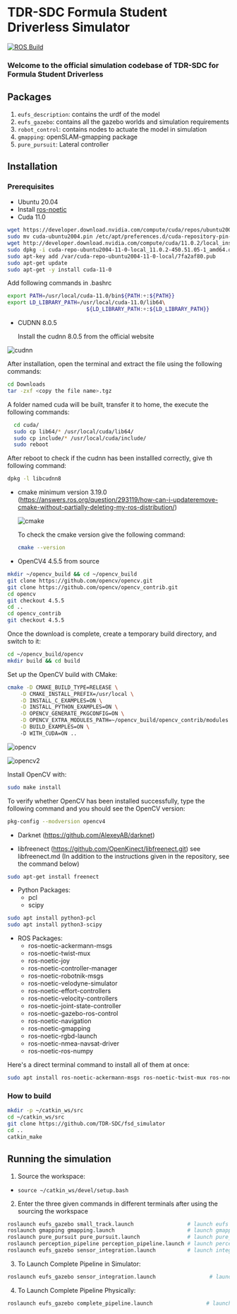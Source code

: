 # TDR-SDC Formula Student Driverless Simulator
[![ROS Build](https://github.com/TDR-SDC/fsd_simulator/actions/workflows/test_build.yml/badge.svg?branch=master)](https://github.com/TDR-SDC/fsd_simulator/actions/workflows/test_build.yml)
### Welcome to the official simulation codebase of TDR-SDC for Formula Student Driverless

## Packages
1. `eufs_description`: contains the urdf of the model
2. `eufs_gazebo`: contains all the gazebo worlds and simulation requirements
3. `robot_control`: contains nodes to actuate the model in simulation
4. `gmapping`: openSLAM-gmapping package
5. `pure_pursuit`: Lateral controller

## Installation
### Prerequisites

- Ubuntu 20.04
- Install [ros-noetic](http://wiki.ros.org/noetic/Installation/Ubuntu)
- Cuda 11.0
```bash
wget https://developer.download.nvidia.com/compute/cuda/repos/ubuntu2004/x86_64/cuda-ubuntu2004.pin
sudo mv cuda-ubuntu2004.pin /etc/apt/preferences.d/cuda-repository-pin-600
wget http://developer.download.nvidia.com/compute/cuda/11.0.2/local_installers/cuda-repo-ubuntu2004-11-0-local_11.0.2-450.51.05-1_amd64.deb
sudo dpkg -i cuda-repo-ubuntu2004-11-0-local_11.0.2-450.51.05-1_amd64.deb
sudo apt-key add /var/cuda-repo-ubuntu2004-11-0-local/7fa2af80.pub
sudo apt-get update
sudo apt-get -y install cuda-11-0
```
Add following commands in .bashrc
```bash
export PATH=/usr/local/cuda-11.0/bin${PATH:+:${PATH}}
export LD_LIBRARY_PATH=/usr/local/cuda-11.0/lib64\
                         ${LD_LIBRARY_PATH:+:${LD_LIBRARY_PATH}}
```
- CUDNN 8.0.5 
 
  Install the cudnn 8.0.5 from the official website 
    
![cudnn](https://user-images.githubusercontent.com/99531399/227703445-35a36155-f8a0-47b4-a4fc-5b7f0d956728.png)

After installation, open the terminal and extract the file using the following commands:
```bash
cd Downloads
tar -zxf <copy the file name>.tgz

```
A folder named cuda will be built, transfer it to home, the execute the following commands:

```bash
  cd cuda/
  sudo cp lib64/* /usr/local/cuda/lib64/
  sudo cp include/* /usr/local/cuda/include/
  sudo reboot 
```
After reboot to check if the cudnn has been installled correctly, give th following command:
```bash 
dpkg -l libcudnn8
```
- cmake minimum version 3.19.0 (https://answers.ros.org/question/293119/how-can-i-updateremove-cmake-without-partially-deleting-my-ros-distribution/)

   ![cmake](https://user-images.githubusercontent.com/99531399/227709016-9fabed4f-eb7e-4745-8a11-b1a81d990f75.png)
   
  To check the cmake version give the following command:
  ```bash
  cmake --version
  ```

- OpenCV4 4.5.5 from source

```bash
mkdir ~/opencv_build && cd ~/opencv_build
git clone https://github.com/opencv/opencv.git
git clone https://github.com/opencv/opencv_contrib.git
cd opencv
git checkout 4.5.5
cd ..
cd opencv_contrib
git checkout 4.5.5
```
Once the download is complete, create a temporary build directory, and switch to it:
```bash
cd ~/opencv_build/opencv
mkdir build && cd build
```
Set up the OpenCV build with CMake:

```bash
cmake -D CMAKE_BUILD_TYPE=RELEASE \
    -D CMAKE_INSTALL_PREFIX=/usr/local \
    -D INSTALL_C_EXAMPLES=ON \
    -D INSTALL_PYTHON_EXAMPLES=ON \
    -D OPENCV_GENERATE_PKGCONFIG=ON \
    -D OPENCV_EXTRA_MODULES_PATH=~/opencv_build/opencv_contrib/modules \
    -D BUILD_EXAMPLES=ON \ 
    -D WITH_CUDA=ON ..
```

![opencv](https://user-images.githubusercontent.com/99531399/227763042-1aa08ddf-08f9-4ad2-91ab-62c8117cf0d9.png)

![opencv2](https://user-images.githubusercontent.com/99531399/227763116-3187e144-822c-4b9a-802c-e7b60934eb3e.png)

Install OpenCV with:
```bash 
sudo make install
```
To verify whether OpenCV has been installed successfully, type the following command and you should see the OpenCV version:

```bash
pkg-config --modversion opencv4
```

- Darknet (https://github.com/AlexeyAB/darknet)

- libfreenect (https://github.com/OpenKinect/libfreenect.git) see libfreenect.md (In addition to the instructions given in the repository, see the command below)
```bash
sudo apt-get install freenect
```
- Python Packages:
  - pcl
  - scipy 
```bash
sudo apt install python3-pcl
sudo apt install python3-scipy
```
-  ROS Packages:
    - ros-noetic-ackermann-msgs
    - ros-noetic-twist-mux
    - ros-noetic-joy
    - ros-noetic-controller-manager
    - ros-noetic-robotnik-msgs
    - ros-noetic-velodyne-simulator
    - ros-noetic-effort-controllers
    - ros-noetic-velocity-controllers
    - ros-noetic-joint-state-controller
    - ros-noetic-gazebo-ros-control
    - ros-noetic-navigation
    - ros-noetic-gmapping
    - ros-noetic-rgbd-launch
    - ros-noetic-nmea-navsat-driver
    - ros-noetic-ros-numpy

Here's a direct terminal command to install all of them at once:
```bash
sudo apt install ros-noetic-ackermann-msgs ros-noetic-twist-mux ros-noetic-joy ros-noetic-controller-manager ros-noetic-velodyne-simulator ros-noetic-effort-controllers ros-noetic-velocity-controllers ros-noetic-joint-state-controller ros-noetic-gazebo-ros-control ros-noetic-navigation ros-noetic-gmapping ros-noetic-rgbd-launch ros-noetic-nmea-navsat-driver ros-noetic-ros-numpy
```

### How to build
```bash
mkdir -p ~/catkin_ws/src
cd ~/catkin_ws/src
git clone https://github.com/TDR-SDC/fsd_simulator
cd ..
catkin_make
```

## Running the simulation
1. Source the workspace:

- ```source ~/catkin_ws/devel/setup.bash```

2. Enter the three given commands in different terminals after using the sourcing the workspace
```bash
roslaunch eufs_gazebo small_track.launch                 # launch eufs simulator
roslaunch gmapping gmapping.launch                       # launch gmapping
roslaunch pure_pursuit pure_pursuit.launch               # launch pure_pursuit controller
roslaunch perception_pipeline perception_pipeline.launch # launch perception YOLOv4 tiny pipeline
roslaunch eufs_gazebo sensor_integration.launch          # launch integrated pipeline
```
3. To Launch Complete Pipeline in Simulator:
```bash
roslaunch eufs_gazebo sensor_integration.launch                 # launch Complete Pipeline
``` 
4. To Launch Complete Pipeline Physically:
```bash
roslaunch eufs_gazebo complete_pipeline.launch                 # launch Complete Pipeline
``` 
